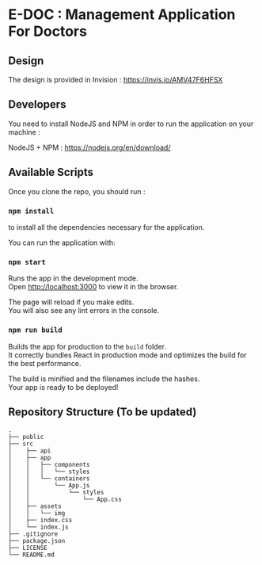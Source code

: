 # E-DOC : Management Application For Doctors

## Design

The design is provided in Invision  : https://invis.io/AMV47F6HFSX

## Developers

You need to install NodeJS and NPM in order to run the application on your machine :

NodeJS + NPM : https://nodejs.org/en/download/

## Available Scripts

Once you clone the repo, you should run :

### `npm install` 

to install all the dependencies necessary for the application.


You can run the application with:

### `npm start`

Runs the app in the development mode.<br />
Open [http://localhost:3000](http://localhost:3000) to view it in the browser.

The page will reload if you make edits.<br />
You will also see any lint errors in the console.

### `npm run build`

Builds the app for production to the `build` folder.<br />
It correctly bundles React in production mode and optimizes the build for the best performance.

The build is minified and the filenames include the hashes.<br />
Your app is ready to be deployed!

## Repository Structure (To be updated)
    .
    ├── public                 
    ├── src 
    │    ├── api 
    │    ├── app 
    │    │   ├── components
    │    │   │   └── styles
    │    │   └── containers
    │    │       └── App.js
    │    │           └── styles
    │    │               └── App.css
    │    ├── assets
    │    │   └── img
    │    ├── index.css
    │    └── index.js
    ├── .gitignore                   
    ├── package.json                  
    ├── LICENSE
    └── README.md



